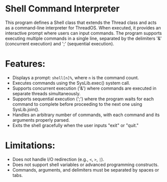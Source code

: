 # Shell Command Interpreter
This program defines a Shell class that extends the Thread class and acts as a command-line
interpreter for ThreadOS. When executed, it provides an interactive prompt where users
can input commands. The program supports executing multiple commands in a single line, 
separated by the delimiters '&' (concurrent execution) and ';' (sequential execution). 
 
# Features:
 * Displays a prompt: `shell[n]%`, where `n` is the command count.
 * Executes commands using the SysLib.exec() system call.
 * Supports concurrent execution ('&') where commands are executed in separate threads simultaneously.
 * Supports sequential execution (';') where the program waits for each command to complete 
   before proceeding to the next one using SysLib.join().
 * Handles an arbitrary number of commands, with each command and its arguments properly parsed.
 * Exits the shell gracefully when the user inputs "exit" or "quit."
   
# Limitations:
 * Does not handle I/O redirection (e.g., `<`, `>`, `|`).
 * Does not support shell variables or advanced programming constructs.
 * Commands, arguments, and delimiters must be separated by spaces or tabs.
